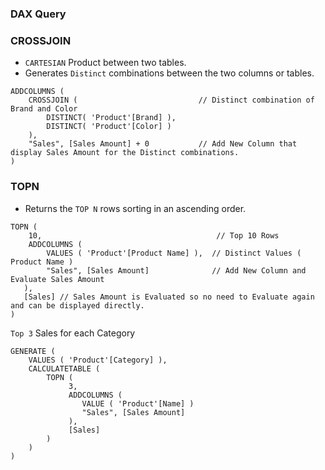 ### DAX Query

### CROSSJOIN

- `CARTESIAN` Product between two tables.
- Generates `Distinct` combinations between the two columns or tables.

```DAX
ADDCOLUMNS (
    CROSSJOIN (                           // Distinct combination of Brand and Color
        DISTINCT( 'Product'[Brand] ),     
        DISTINCT( 'Product'[Color] )
    ),
    "Sales", [Sales Amount] + 0           // Add New Column that display Sales Amount for the Distinct combinations.
)
```

### TOPN

- Returns the `TOP N` rows sorting in an ascending order.

```DAX
TOPN (
    10,                                       // Top 10 Rows
    ADDCOLUMNS (
        VALUES ( 'Product'[Product Name] ),  // Distinct Values ( Product Name )
        "Sales", [Sales Amount]              // Add New Column and Evaluate Sales Amount
   ),
   [Sales] // Sales Amount is Evaluated so no need to Evaluate again and can be displayed directly.
)

```      

`Top 3` Sales for each Category

```DAX
GENERATE (  
    VALUES ( 'Product'[Category] ), 
    CALCULATETABLE (
        TOPN (
             3,
             ADDCOLUMNS (
                VALUE ( 'Product'[Name] )
                "Sales", [Sales Amount]
             ),
             [Sales]
        )
    )
)
```
